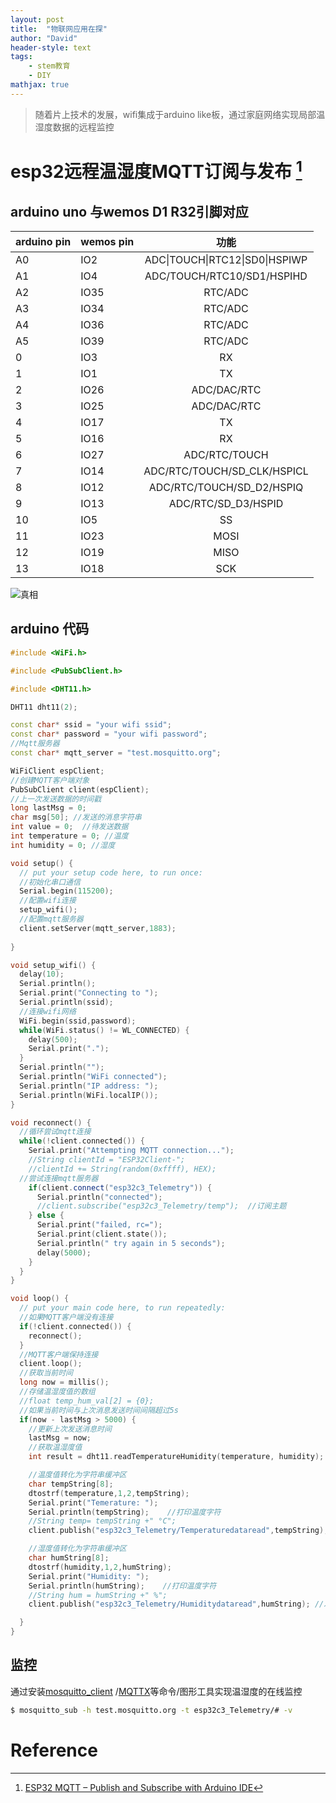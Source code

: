 ```yaml
---
layout: post
title:  "物联网应用在探"
author: "David"
header-style: text
tags: 
    - stem教育  
    - DIY    
mathjax: true
---
```


>随着片上技术的发展，wifi集成于arduino like板，通过家庭网络实现局部温湿度数据的远程监控

# esp32远程温湿度MQTT订阅与发布 [^0]

## arduino uno 与wemos D1 R32引脚对应


|   arduino pin   | wemos pin |     功能 |
| :---- | :---- | :--------: |
| A0 | IO2 | ADC&#124;TOUCH&#124;RTC12&#124;SD0&#124;HSPIWP |
| A1 | IO4 | ADC/TOUCH/RTC10/SD1/HSPIHD |
| A2 | IO35 | RTC/ADC |
| A3 | IO34 | RTC/ADC |
| A4 | IO36 | RTC/ADC |
| A5 | IO39 | RTC/ADC |
| 0 | IO3 | RX |
| 1 | IO1 | TX |
| 2 | IO26 | ADC/DAC/RTC |
| 3 | IO25 | ADC/DAC/RTC |
| 4 | IO17 | TX |
| 5 | IO16 | RX |
| 6 | IO27 | ADC/RTC/TOUCH |
| 7 | IO14 | ADC/RTC/TOUCH/SD_CLK/HSPICL |
| 8 | IO12 | ADC/RTC/TOUCH/SD_D2/HSPIQ |
| 9 | IO13 | ADC/RTC/SD_D3/HSPID |
| 10 | IO5 | SS |
| 11 | IO23 | MOSI |
| 12 | IO19 | MISO |
| 13 | IO18 | SCK |


![真相](https://makelogimg.dfrobot.com.cn/makelog/5ab819e19e087152393ebf1f/eb3a4efcf9ac42c87b4fe2b8e2b0db39.jpg)


## arduino 代码

```c++
#include <WiFi.h>

#include <PubSubClient.h>

#include <DHT11.h>

DHT11 dht11(2);

const char* ssid = "your wifi ssid";
const char* password = "your wifi password";
//Mqtt服务器
const char* mqtt_server = "test.mosquitto.org";

WiFiClient espClient;
//创建MQTT客户端对象
PubSubClient client(espClient);
//上一次发送数据的时间戳
long lastMsg = 0;
char msg[50]; //发送的消息字符串
int value = 0;  //待发送数据
int temperature = 0; //温度
int humidity = 0; //湿度

void setup() {
  // put your setup code here, to run once:
  //初始化串口通信
  Serial.begin(115200);
  //配置wifi连接
  setup_wifi();
  //配置mqtt服务器
  client.setServer(mqtt_server,1883);
  
}

void setup_wifi() {
  delay(10);
  Serial.println();
  Serial.print("Connecting to ");
  Serial.println(ssid);
  //连接wifi网络
  WiFi.begin(ssid,password);
  while(WiFi.status() != WL_CONNECTED) {
    delay(500);
    Serial.print(".");
  }
  Serial.println("");
  Serial.println("WiFi connected");
  Serial.println("IP address: ");
  Serial.println(WiFi.localIP());
}

void reconnect() {
  //循环尝试mqtt连接
  while(!client.connected()) {
    Serial.print("Attempting MQTT connection...");
    //String clientId = "ESP32Client-";
    //clientId += String(random(0xffff), HEX);
  //尝试连接mqtt服务器
    if(client.connect("esp32c3_Telemetry")) {
      Serial.println("connected");
      //client.subscribe("esp32c3_Telemetry/temp");  //订阅主题
    } else {
      Serial.print("failed, rc=");
      Serial.print(client.state());
      Serial.println(" try again in 5 seconds");
      delay(5000);
    }
  }
}

void loop() {  
  // put your main code here, to run repeatedly:
  //如果MQTT客户端没有连接
  if(!client.connected()) {
    reconnect();
  }
  //MQTT客户端保持连接
  client.loop();
  //获取当前时间
  long now = millis();
  //存储温湿度值的数组
  //float temp_hum_val[2] = {0};
  //如果当前时间与上次消息发送时间间隔超过5s
  if(now - lastMsg > 5000) {
    //更新上次发送消息时间
    lastMsg = now;
    //获取温湿度值
    int result = dht11.readTemperatureHumidity(temperature, humidity);

    //温度值转化为字符串缓冲区
    char tempString[8];
    dtostrf(temperature,1,2,tempString);    
    Serial.print("Temerature: ");
    Serial.println(tempString);    //打印温度字符
    //String temp= tempString +" °C";
    client.publish("esp32c3_Telemetry/Temperaturedataread",tempString); //发布mqtt温度数据

    //湿度值转化为字符串缓冲区
    char humString[8];
    dtostrf(humidity,1,2,humString);    
    Serial.print("Humidity: ");
    Serial.println(humString);    //打印温度字符
    //String hum = humString +" %";
    client.publish("esp32c3_Telemetry/Humiditydataread",humString); //发布mqtt温度数据

  }
}

```
## 监控

通过安装[mosquitto_client](https://mosquitto.org/download/) /[MQTTX](https://mqttx.app/)等命令/图形工具实现温湿度的在线监控

```bash
$ mosquitto_sub -h test.mosquitto.org -t esp32c3_Telemetry/# -v
```

# Reference

[^0]:[ESP32 MQTT – Publish and Subscribe with Arduino IDE](https://randomnerdtutorials.com/esp32-mqtt-publish-subscribe-arduino-ide/)
